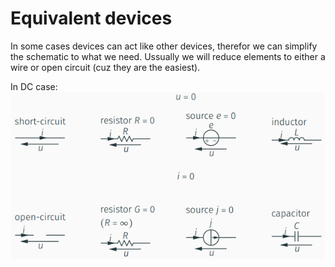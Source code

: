 # Equivalent devices
In some cases devices can act like other devices, therefor we can simplify the schematic to what we need. Ussually we will reduce elements to either a wire or open circuit (cuz they are the easiest).

In DC case:
![Pasted image 20221028105652](../attachments/Pasted%20image%2020221028105652.png)